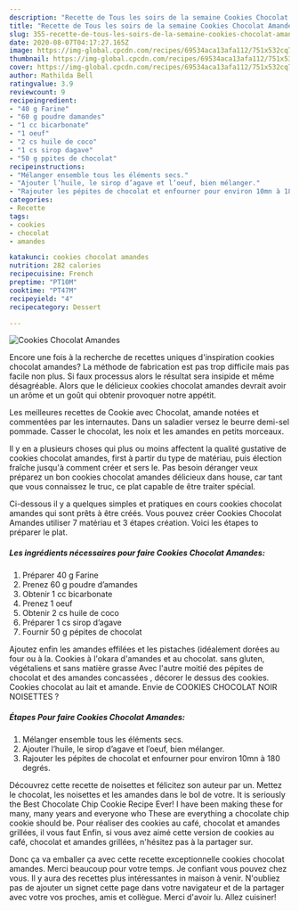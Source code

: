 ```yaml
---
description: "Recette de Tous les soirs de la semaine Cookies Chocolat Amandes"
title: "Recette de Tous les soirs de la semaine Cookies Chocolat Amandes"
slug: 355-recette-de-tous-les-soirs-de-la-semaine-cookies-chocolat-amandes
date: 2020-08-07T04:17:27.165Z
image: https://img-global.cpcdn.com/recipes/69534aca13afa112/751x532cq70/cookies-chocolat-amandes-photo-principale-de-la-recette.jpg
thumbnail: https://img-global.cpcdn.com/recipes/69534aca13afa112/751x532cq70/cookies-chocolat-amandes-photo-principale-de-la-recette.jpg
cover: https://img-global.cpcdn.com/recipes/69534aca13afa112/751x532cq70/cookies-chocolat-amandes-photo-principale-de-la-recette.jpg
author: Mathilda Bell
ratingvalue: 3.9
reviewcount: 9
recipeingredient:
- "40 g Farine"
- "60 g poudre damandes"
- "1 cc bicarbonate"
- "1 oeuf"
- "2 cs huile de coco"
- "1 cs sirop dagave"
- "50 g ppites de chocolat"
recipeinstructions:
- "Mélanger ensemble tous les éléments secs."
- "Ajouter l’huile, le sirop d’agave et l’oeuf, bien mélanger."
- "Rajouter les pépites de chocolat et enfourner pour environ 10mn à 180 degrés."
categories:
- Recette
tags:
- cookies
- chocolat
- amandes

katakunci: cookies chocolat amandes 
nutrition: 282 calories
recipecuisine: French
preptime: "PT10M"
cooktime: "PT47M"
recipeyield: "4"
recipecategory: Dessert

---
```



![Cookies Chocolat Amandes](https://img-global.cpcdn.com/recipes/69534aca13afa112/751x532cq70/cookies-chocolat-amandes-photo-principale-de-la-recette.jpg)

Encore une fois à la recherche de recettes uniques d'inspiration cookies chocolat amandes? La méthode de fabrication est pas trop difficile mais pas facile non plus. Si faux processus alors le résultat sera insipide et même désagréable. Alors que le délicieux cookies chocolat amandes devrait avoir un arôme et un goût qui obtenir provoquer notre appétit.

Les meilleures recettes de Cookie avec Chocolat, amande notées et commentées par les internautes. Dans un saladier versez le beurre demi-sel pommade. Casser le chocolat, les noix et les amandes en petits morceaux.

Il y en a plusieurs choses qui plus ou moins affectent la qualité gustative de cookies chocolat amandes, first à partir du type de matériau, puis élection fraîche jusqu'à comment créer et sers le. Pas besoin déranger veux préparez un bon cookies chocolat amandes délicieux dans house, car tant que vous connaissez le truc, ce plat capable de être traiter spécial.


Ci-dessous il y a quelques simples et pratiques en cours cookies chocolat amandes qui sont prêts à être créés. Vous pouvez créer Cookies Chocolat Amandes utiliser 7 matériau et 3 étapes création. Voici les étapes to préparer le plat.

<!--inarticleads1-->

##### Les ingrédients nécessaires pour faire Cookies Chocolat Amandes:

1. Préparer 40 g Farine
1. Prenez 60 g poudre d’amandes
1. Obtenir 1 cc bicarbonate
1. Prenez 1 oeuf
1. Obtenir 2 cs huile de coco
1. Préparer 1 cs sirop d’agave
1. Fournir 50 g pépites de chocolat


Ajoutez enfin les amandes effilées et les pistaches (idéalement dorées au four ou à la. Cookies à l&#39;okara d&#39;amandes et au chocolat. sans gluten, végétaliens et sans matière grasse Avec l&#39;autre moitié des pépites de chocolat et des amandes concassées , décorer le dessus des cookies. Cookies chocolat au lait et amande. Envie de COOKIES CHOCOLAT NOIR NOISETTES ? 

<!--inarticleads2-->

##### Étapes Pour faire Cookies Chocolat Amandes:

1. Mélanger ensemble tous les éléments secs.
1. Ajouter l’huile, le sirop d’agave et l’oeuf, bien mélanger.
1. Rajouter les pépites de chocolat et enfourner pour environ 10mn à 180 degrés.


Découvrez cette recette de noisettes et félicitez son auteur par un. Mettez le chocolat, les noisettes et les amandes dans le bol de votre. It is seriously the Best Chocolate Chip Cookie Recipe Ever! I have been making these for many, many years and everyone who These are everything a chocolate chip cookie should be. Pour réaliser des cookies au café, chocolat et amandes grillées, il vous faut Enfin, si vous avez aimé cette version de cookies au café, chocolat et amandes grillées, n&#39;hésitez pas à la partager sur. 


Donc ça va emballer ça avec cette recette exceptionnelle cookies chocolat amandes. Merci beaucoup pour votre temps. Je confiant vous pouvez chez vous. Il y aura des recettes plus  intéressantes in maison à venir. N'oubliez pas de ajouter un signet cette page dans votre navigateur et de la partager avec votre vos proches, amis et collègue. Merci d'avoir lu. Allez cuisiner!
